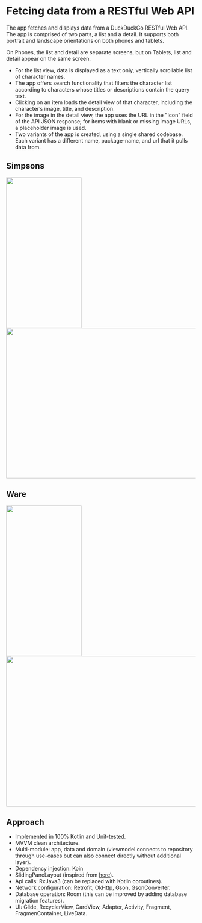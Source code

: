# Fetcing data from a RESTful Web API

The app fetches and displays data from a DuckDuckGo RESTful Web API. The app is comprised of two parts, a list and a detail. It supports both portrait and landscape orientations on both phones and tablets.

On Phones, the list and detail are separate screens, but on Tablets, list and detail appear on the same screen.
* For the list view, data is displayed as a text only, vertically scrollable list of character names.
* The app offers search functionality that filters the character list according to characters whose titles or descriptions contain the query text.
* Clicking on an item loads the detail view of that character, including the character’s image, title, and description. 
* For the image in the detail view, the app uses the URL in the "Icon" field of the API JSON response; for items with blank or missing image URLs, a placeholder image is used.
* Two variants of the app is created, using a single shared codebase. Each variant has a different name, package-name, and url that it pulls data from.

## Simpsons
<img src="GIF/simpsons_phone.gif" width="200" height="400"/> <img src="GIF/simpsons_tablet.gif" width="600" height="400"/>

## Ware
<img src="GIF/wire_phone.gif" width="200" height="400"/> <img src="GIF/wire_tablet.gif" width="600" height="400"/>

## Approach
* Implemented in 100% Kotlin and Unit-tested.
* MVVM clean architecture.
* Multi-module: app, data and domain (viewmodel connects to repository through use-cases but can also connect directly without additional layer).
* Dependency injection: Koin
* SlidingPaneLayout (inspired from [here](https://learn.microsoft.com/en-us/dual-screen/android/jetpack/window-manager/slidingpanelayout)).
* Api calls: RxJava3 (can be replaced with Kotlin coroutines).
* Network configuration: Retrofit, OkHttp, Gson, GsonConverter.
* Database operation: Room (this can be improved by adding database migration features).
* UI: Glide, RecyclerView, CardView, Adapter, Activity, Fragment, FragmenContainer, LiveData.
